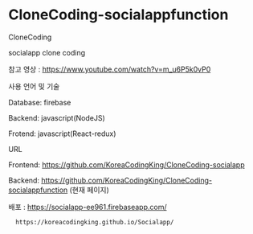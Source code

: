# CloneCoding-socialappfunction
CloneCoding

socialapp clone coding

참고 영상 : https://www.youtube.com/watch?v=m_u6P5k0vP0

사용 언어 및 기술

Database: firebase

Backend: javascript(NodeJS)

Frotend: javascript(React-redux)

URL

Frontend: https://github.com/KoreaCodingKing/CloneCoding-socialapp

Backend: https://github.com/KoreaCodingKing/CloneCoding-socialappfunction   (현재 페이지)

배포 : https://socialapp-ee961.firebaseapp.com/

      https://koreacodingking.github.io/Socialapp/



